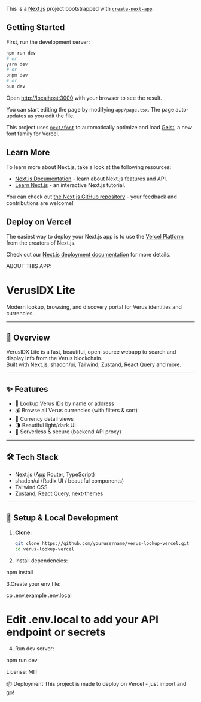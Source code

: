 This is a [Next.js](https://nextjs.org) project bootstrapped with [`create-next-app`](https://nextjs.org/docs/app/api-reference/cli/create-next-app).

## Getting Started

First, run the development server:

```bash
npm run dev
# or
yarn dev
# or
pnpm dev
# or
bun dev
```

Open [http://localhost:3000](http://localhost:3000) with your browser to see the result.

You can start editing the page by modifying `app/page.tsx`. The page auto-updates as you edit the file.

This project uses [`next/font`](https://nextjs.org/docs/app/building-your-application/optimizing/fonts) to automatically optimize and load [Geist](https://vercel.com/font), a new font family for Vercel.

## Learn More

To learn more about Next.js, take a look at the following resources:

- [Next.js Documentation](https://nextjs.org/docs) - learn about Next.js features and API.
- [Learn Next.js](https://nextjs.org/learn) - an interactive Next.js tutorial.

You can check out [the Next.js GitHub repository](https://github.com/vercel/next.js) - your feedback and contributions are welcome!

## Deploy on Vercel

The easiest way to deploy your Next.js app is to use the [Vercel Platform](https://vercel.com/new?utm_medium=default-template&filter=next.js&utm_source=create-next-app&utm_campaign=create-next-app-readme) from the creators of Next.js.

Check out our [Next.js deployment documentation](https://nextjs.org/docs/app/building-your-application/deploying) for more details.



ABOUT THIS APP:

# VerusIDX Lite

Modern lookup, browsing, and discovery portal for Verus identities and currencies.

---

## 🚀 Overview

VerusIDX Lite is a fast, beautiful, open-source webapp to search and display info from the Verus blockchain.  
Built with Next.js, shadcn/ui, Tailwind, Zustand, React Query and more.

---

## ✨ Features

- 🔎 Lookup Verus IDs by name or address
- 💰 Browse all Verus currencies (with filters & sort)
- 📄 Currency detail views
- 🌗 Beautiful light/dark UI
- 🦾 Serverless & secure (backend API proxy)

---

## 🛠️ Tech Stack

- Next.js (App Router, TypeScript)
- shadcn/ui (Radix UI / beautiful components)
- Tailwind CSS
- Zustand, React Query, next-themes

---

## 🚧 Setup & Local Development

1. **Clone:**
   ```bash
   git clone https://github.com/yourusername/verus-lookup-vercel.git
   cd verus-lookup-vercel

2. Install dependencies:

npm install


3.Create your env file:

cp .env.example .env.local
# Edit .env.local to add your API endpoint or secrets


4. Run dev server:

npm run dev




License:  MIT

📦 Deployment
This project is made to deploy on Vercel - just import and go!